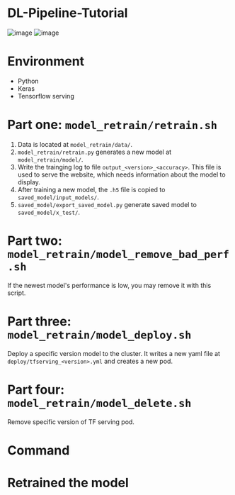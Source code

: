 # DL-Pipeline-Tutorial
![image](https://github.com/lsalab-member/DL-Pipeline-Tutorial/blob/main/system.png)
![image](https://github.com/lsalab-member/DL-Pipeline-Tutorial/blob/main/螢幕快照%202020-12-06%20下午11.01.56.png)

# Environment
- Python 
- Keras
- Tensorflow serving


# Part one: `model_retrain/retrain.sh`
1. Data is located at `model_retrain/data/`.
2. `model_retrain/retrain.py` generates a new model at `model_retrain/model/`.
3. Write the trainging log to file `output_<version>_<accuracy>`. This file is used to serve the website, which needs information about the model to display.
4. After training a new model, the `.h5` file is copied to `saved_model/input_models/`.
5. `saved_model/export_saved_model.py` generate saved model to `saved_model/x_test/`.

# Part two: `model_retrain/model_remove_bad_perf.sh`
If the newest model's performance is low, you may remove it with this script.

# Part three: `model_retrain/model_deploy.sh`
Deploy a specific version model to the cluster. It writes a new yaml file at `deploy/tfserving_<version>.yml` and creates a new pod.

# Part four: `model_retrain/model_delete.sh`
Remove specific version of TF serving pod.


# Command

# Retrained the model
